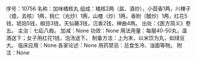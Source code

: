 序号：10756
名称：加味橘核丸
组成：橘核2两（盐、酒炒），小茴香1两，川楝子（煨，去核）1两，桃仁（光炒）1两，山楂（炒）1两，香附（醋炒）1两，红花5钱，琥珀5钱，椒目3钱，天仙藤3钱，沉香2钱，神曲4两。
出处：《医方简义》卷五。
主治：七疝八瘕。
加减：None
功效：None
用法用量：每服40-50丸，温酒送下；女子用红花1钱，泡汤送下。
制备方法：上为末，以米饮为丸，如绿豆大。
临床应用：None
各家论述：None
用药禁忌：忌食生冷、油面等物。
附注：None
